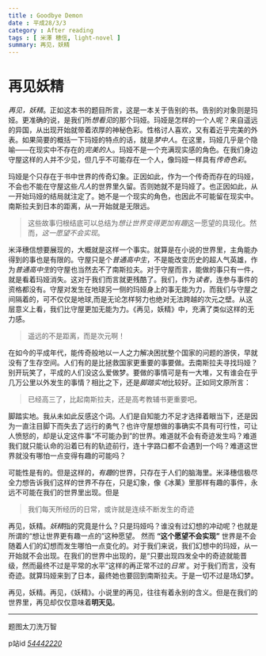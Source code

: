 ```yaml
---
title : Goodbye Demon
date : 平成28/3/3
category : After reading
tags : [ 米澤 穂信, light-novel ]
summary: 再见，妖精
---
```

# 再见妖精

*再见，妖精*。正如这本书的题目所言，这是一本关于告别的书。告别的对象则是玛娅。更准确的说，是我们所*想看见*的那个玛娅。玛娅是怎样的一个人呢？来自遥远的异国，从出现开始就带着浓厚的神秘色彩。性格讨人喜欢，又有着近乎完美的外表。如果简要的概括一下玛娅的特点的话，就是*梦中人*。在这里，玛娅几乎是个隐喻——在现实中不存在的*完美的*人。玛娅不是一个充满现实感的角色。在我们身边守屋这样的人并不少见，但几乎不可能存在一个人，像玛娅一样具有*传奇色彩*。

玛娅是个只存在于书中世界的传奇幻象。正因如此，作为一个传奇而存在的玛娅，不会也不能在守屋这些*凡人*的世界里久留。否则她就不是玛娅了。也正因如此，从一开始玛娅的结局就注定了。她不是一个现实的角色，也因此不可能留在现实中。南斯拉夫到日本的距离，从一开始就是无限远。

>这些故事归根结底可以总结为*想让世界变得更加有趣*这一愿望的具现化。然而，*这一愿望不会实现*。

米泽穗信想要展现的，大概就是这样一个事实。就算是在小说的世界里，主角能办得到的事也是有限的。守屋只是个*普通高中生*，不是能改变历史的超人气英雄，作为*普通高中生*的守屋也当然去不了南斯拉夫。对于守屋而言，能做的事只有一件，就是看着玛娅消失。这对于我们而言就更残酷了。我们，作为*读者*，连参与事件的资格都没有。守屋对发生在地球另一侧的玛娅身上的事无能为力，而我们与守屋之间隔着的，可不仅仅是地球,而是无论怎样努力也绝对无法跨越的次元之壁。从这层意义上看，我们比守屋更加无能为力。《再见，妖精》中，充满了类似这样的无力感。

>遥远的不是距离，而是次元啊！

<!--
让人感到无力的还不只是距离。从一开始我们就已经知道这个事实了。对于我们而言，那场发生在玛娅故乡的战争，我们或许比玛娅还要清楚。作为读者的我们在一开始就知道五族共和不过是个笑话。南斯拉夫民族从一开始就不存在。我们当然知道那片土地上将要发生什么。对于将要发生的悲剧，守屋无能为力，我们更是如此。
-->

在如今的平成年代，能传奇般地以一人之力解决困扰整个国家的问题的游侠，早就没有了生存空间。人们有的是比拯救国家更重要的事要做。去南斯拉夫寻找玛娅？别开玩笑了，平成的人们没这么爱做梦。要做的事情可是有一大堆，又有谁会在乎几万公里以外发生的事情？相比之下，还是*脚踏实地*比较好。正如同文原所言：

> 已经高三了，比起南斯拉夫，还是高考教辅书更重要吧。

脚踏实地。我从未如此反感这个词。人们是自知能力不足才选择着眼当下，还是因为一直注目脚下而失去了远行的勇气？也许守屋想做的事确实不具有可行性，可让人愤怒的，却是认定这件事“不可能办到”的世界。难道就不会有奇迹发生吗？难道我们就只能认命的沿着已有的轨迹前行，连十字路口都不会遇到一个吗？难道这世界就没有哪怕一点变得有趣的可能吗？

可能性是有的。但是这样的，*有趣*的世界，只存在于人们的脑海里。米泽穗信极尽全力想告诉我们这样的世界不存在，只是幻象，像《冰菓》里那样有趣的事件，永远不可能在我们的世界里出现。但是

>我们每天所经历的日常，或许就是连续不断发生的奇迹

再见，妖精。*妖精*指的究竟是什么？只是玛娅吗？谁没有过幻想的冲动呢？也就是所谓的“想让世界更有趣一点的”这种愿望。 然而 **“这个愿望不会实现”** 世界是不会随着人们的幻想而发生哪怕一点变化的。对于我们来说，我们幻想中的玛娅，从一开始就不会出现。在我们的世界中出现的，是“只要出现四发全中的奇迹就能晋级，然而最终不过是平常的水平”这样的再正常不过的*日常* 。对于我们而言，没有奇迹。就算玛娅来到了日本，最终她也要回到南斯拉夫。于是一切不过是场幻梦。

再见，妖精。再见，《妖精》。小说里的再见，往往有着永别的含义。但是在我们的世界里，再见却仅仅意味着**明天见**。

<!--
好的小说永远是能引起读者共鸣的小说。《再见，妖精》正是如此。生活中最常见的不是奇迹，而是看着讨厌的事情发生时的无力感。但是幸运的是，米泽总算还是给我们留下了幻想的空间。太刀洗是我在这本书中最喜欢的角色。没错，相比玛娅我更喜欢太刀洗。这当然是因为 <b>太刀洗更像个人类和妖精的中间体</b> 。 太刀洗给了人们足够的幻想空间，又不至于像完全的妖精一样消失。
-->
-----

题图太刀洗万智

p站id *[54442220](http://www.pixiv.net/member_illust.php?mode=medium&illust_id=54442220)*
